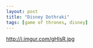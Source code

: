 ```yaml
---
layout: post
title: "Disney Dothraki"
tags: [game of thrones, disney]
---
```


http://i.imgur.com/gHIsR.jpg